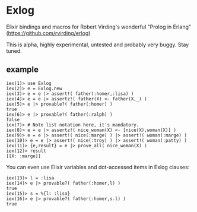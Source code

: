 # Exlog

Elixir bindings and macros for Robert Virding's wonderful "Prolog in Erlang"
(https://github.com/rvirding/erlog)

This is alpha, highly experimental, untested and probably very buggy. Stay tuned.

## example

```
iex(1)> use Exlog
iex(2)> e = Exlog.new
iex(3)> e = e |> assert!( father(:homer,:lisa) )
iex(4)> e = e |> assertz!( father(X) <- father(X,_) )
iex(5)> e |> provable?( father(:homer) )
true
iex(6)> e |> provable?( father(:ralph) )
false
iex(7)> # Note list notation here, it's mandatory.
iex(8)> e = e |> assertz!( nice_woman(X) <- [nice(X),woman(X)] )
iex(9)> e = e |> assert!( nice(:marge) ) |> assert!( woman(:marge) ) 
iex(10)> e = e |> assert!( nice(:troy) ) |> assert!( woman(:patty) )
iex(11)> {e,result} = e |> prove_all( nice_woman(X) )
iex(12)> result
[[X: :marge]]
```

You can even use Elixir variables and dot-accessed items in Exlog clauses:
```
iex(13)> l = :lisa
iex(14)> e |> provable?( father(:homer,l) )
true
iex(15)> s = %{l: :lisa}
iex(16)> e |> provable?( father(:homer,s.l) )
true
```
